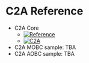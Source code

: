 # C2A Reference
- C2A Core
  - [![Reference](https://img.shields.io/endpoint?url=https%3A%2F%2Fut-issl.github.io%2Fc2a-reference%2Fc2a-core%2Fstatus_commit.json)](https://ut-issl.github.io/c2a-reference/c2a-core/redirect.html)
  - [![C2A](https://img.shields.io/endpoint?url=https%3A%2F%2Fut-issl.github.io%2Fc2a-reference%2Fc2a-core%2Fstatus_updated.json)](https://ut-issl.github.io/c2a-reference/c2a-core)
- C2A MOBC sample: TBA
- C2A AOBC sample: TBA
